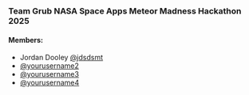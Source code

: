 ### Team Grub NASA Space Apps Meteor Madness Hackathon 2025
#### Members:
- Jordan Dooley [@jdsdsmt](https://github.com/jdsdsmt) 
- [@yourusername2]()
- [@yourusername3]()
- [@yourusername4]()